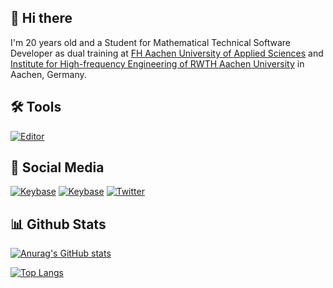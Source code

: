 ## 👋 Hi there
I'm 20 years old and a Student for Mathematical Technical Software Developer as dual training at [FH Aachen University of Applied Sciences](https://www.fh-aachen.de/) and [Institute for High-frequency Engineering of RWTH Aachen University](https://www.ihf.rwth-aachen.de) in Aachen, Germany.

## 🛠 Tools
[![Editor](https://img.shields.io/static/v1?label=Editor&message=IntelliJ%20IDEA&color=347d39&logo=intellij%20idea)](https://www.jetbrains.com/de-de/idea/)

## 📲 Social Media
[![Keybase](https://img.shields.io/keybase/pgp/Darkoberd00?color=347d39&label=Keybase&logo=keybase)](https://keybase.io/darkoberd00) [![Keybase](https://img.shields.io/badge/Linkedin-Phil%20Träger-347d39)](https://www.linkedin.com/in/phil-träger-60528a200/) [![Twitter](https://img.shields.io/badge/Twitter-Darkoberd00-347d39?logo=twitter)](https://twitter.com/Darkoberd00)



## 📊 Github Stats 
[![Anurag's GitHub stats](https://github-readme-stats.vercel.app/api?username=Darkoberd00&theme=tokyonight&show_icons=true)](https://github.com/Darkoberd00)

[![Top Langs](https://github-readme-stats.vercel.app/api/top-langs/?username=Darkoberd00&theme=tokyonight&show_icons=true)](https://github.com/Darkoberd00)
